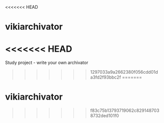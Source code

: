 <<<<<<< HEAD
# vikiarchivator
<<<<<<< HEAD
=======
Study project - write your own archivator
>>>>>>> 1297033a9a2662380f056cdd01da3fd2f93bbc2f
=======
# vikiarchivator
>>>>>>> f83c75b13793719062c8291487038732ded101f0
